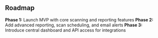 ## Roadmap
**Phase 1:** Launch MVP with core scanning and reporting features
**Phase 2:** Add advanced reporting, scan scheduling, and email alerts
**Phase 3:** Introduce central dashboard and API access for integrations
 

